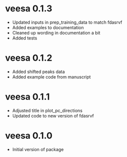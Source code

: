 # veesa 0.1.3

- Updated inputs in prep_training_data to match fdasrvf
- Added examples to documentation
- Cleaned up wording in documentation a bit
- Added tests

# veesa 0.1.2

- Added shifted peaks data
- Added example code from manuscript

# veesa 0.1.1

- Adjusted title in plot_pc_directions
- Updated code to new version of fdasrvf

# veesa 0.1.0

- Initial version of package